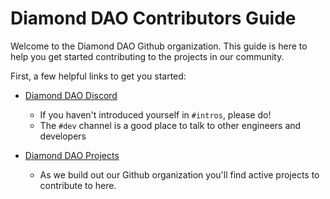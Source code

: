 # Diamond DAO Contributors Guide

Welcome to the Diamond DAO Github organization. This guide is here to help you get started contributing to the projects in our community.

First, a few helpful links to get you started:

- [Diamond DAO Discord](https://discord.gg/p6EpwmJb)
    - If you haven't introduced yourself in `#intros`, please do!
    - The `#dev` channel is a good place to talk to other engineers and developers

- [Diamond DAO Projects](https://github.com/orgs/DiamondDAO/projects)
    - As we build out our Github organization you'll find active projects to contribute to here.
